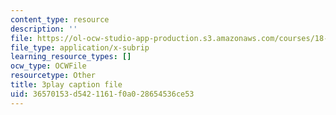 ```yaml
---
content_type: resource
description: ''
file: https://ol-ocw-studio-app-production.s3.amazonaws.com/courses/18-01sc-single-variable-calculus-fall-2010/36570153d5421161f0a028654536ce53_ShGBRUx2ub8.srt
file_type: application/x-subrip
learning_resource_types: []
ocw_type: OCWFile
resourcetype: Other
title: 3play caption file
uid: 36570153-d542-1161-f0a0-28654536ce53
---
```

